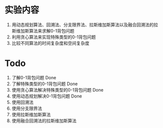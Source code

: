 # 实验内容
1. 用动态规划算法、回溯法、分支限界法、拉斯维加斯算法以及融合回溯法的拉斯维加斯算法来求解0-1背包问题
2. 利用贪心算法来实现特殊类型的0-1背包问题
3. 比较不同算法的时间复杂度和空间复杂度

# Todo
1. 了解0-1背包问题 Done
2. 了解特殊类型的0-1背包问题 Done
3. 使用贪心算法解决特殊类型的0-1背包问题 Done
4. 使用动态规划解决0-1背包问题  Done
5. 使用回溯法 
6. 使用分支限界法
7. 使用拉斯维加斯算法
8. 使用融合回溯法的拉斯维加斯算法
